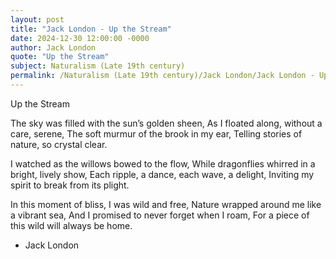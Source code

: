 ```yaml
---
layout: post
title: "Jack London - Up the Stream"
date: 2024-12-30 12:00:00 -0000
author: Jack London
quote: "Up the Stream"
subject: Naturalism (Late 19th century)
permalink: /Naturalism (Late 19th century)/Jack London/Jack London - Up the Stream
---
```


Up the Stream

The sky was filled with the sun’s golden sheen, 
As I floated along, without a care, serene, 
The soft murmur of the brook in my ear, 
Telling stories of nature, so crystal clear. 

I watched as the willows bowed to the flow, 
While dragonflies whirred in a bright, lively show, 
Each ripple, a dance, each wave, a delight, 
Inviting my spirit to break from its plight. 

In this moment of bliss, I was wild and free, 
Nature wrapped around me like a vibrant sea, 
And I promised to never forget when I roam, 
For a piece of this wild will always be home.

- Jack London
